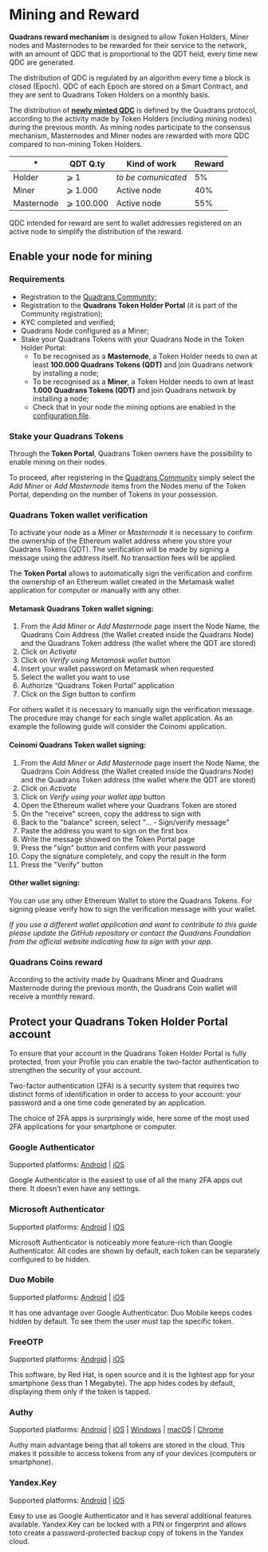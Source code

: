 Mining and Reward
=================

**Quadrans reward mechanism** is designed to allow Token Holders, Miner nodes and Masternodes to be rewarded for their service to the network, with an amount of QDC that is proportional to the QDT held, every time new QDC are generated.

The distribution of QDC is regulated by an algorithm every time a block is closed (Epoch). QDC of each Epoch are stored on a Smart Contract, and they are sent to Quadrans Token Holders on a monthly basis.

The distribution of  [**newly minted QDC**](quadrans_coin.html#minting-quadrans-coin) is defined by the Quadrans protocol, according to the activity made by Token Holders (including mining nodes) during the previous month. As mining nodes participate to the consensus mechanism, Masternodes and Miner nodes are rewarded with more QDC compared to non-mining Token Holders.

|*|QDT Q.ty|Kind of work|Reward|
|--|--|--|--|
|Holder|⩾ 1|*to be comunicated*|5%|
|Miner|⩾ 1.000|Active node|40%|
|Masternode|⩾ 100.000|Active node|55%|

QDC intended for reward are sent to wallet addresses registered on an active node to simplify the distribution of the reward.

## Enable your node for mining

### Requirements

* Registration to the [Quadrans Community](https://quadrans.io/mining.php);
* Registration to the **Quadrans Token Holder Portal** (it is part of the Community registration);
* KYC completed and verified;
* Quadrans Node configured as a Miner;
* Stake your Quadrans Tokens with your Quadrans Node in the Token Holder Portal:
  * To be recognised as a **Masternode**, a Token Holder needs to own at least **100.000 Quadrans Tokens (QDT)** and join Quadrans network by installing a node;
  * To be recognised as a **Miner**, a Token Holder needs to own at least **1.000 Quadrans Tokens (QDT)** and join Quadrans network by installing a node;
  * Check that in your node the mining options are enabled in the [configuration file](../nodes/index.html#installation).

### Stake your Quadrans Tokens

Through the **Token Portal**, Quadrans Token owners have the possibility to enable mining on their nodes.

To proceed, after registering in the [Quadrans Community](https://quadrans.io/mining.php) simply select the *Add Miner* or *Add Masternode* items from the Nodes menu of the Token Portal, depending on the number of Tokens in your possession.


### Quadrans Token wallet verification

To activate your node as a *Miner* or *Masternode* it is necessary to confirm the ownership of the Ethereum wallet address where you store your Quadrans Tokens (QDT).
The verification will be made by signing a message using the address itself. No transaction fees will be applied.

The **Token Portal** allows to automatically sign the verification and confirm the ownership of an Ethereum wallet created in the Metamask wallet application for computer or manually with any other.

#### Metamask Quadrans Token wallet signing:

1. From the *Add Miner* or *Add Masternode* page insert the Node Name, the Quadrans Coin Address (the Wallet created inside the Quadrans Node) and the Quadrans Token address (the wallet where the QDT are stored)
2. Click on *Activate*
3. Click on *Verify using Metamask wallet* button
4. Insert your wallet password on Metamask when requested
5. Select the wallet you want to use
6. Authorize “Quadrans Token Portal” application
7. Click on the *Sign* button to confirm

For others wallet it is necessary to manually sign the verification message. The procedure may change for each single wallet application. As an example the following guide will consider the Coinomi application.

#### Coinomi Quadrans Token wallet signing: 

1. From the *Add Miner* or *Add Masternode* page insert the Node Name, the Quadrans Coin Address (the Wallet created inside the Quadrans Node) and the Quadrans Token address (the wallet where the QDT are stored)
2. Click on *Activate*
3. Click on *Verify using your wallet app* button
4. Open the Ethereum wallet where your Quadrans Token are stored 
5. On the "receive" screen, copy the address to sign with
6. Back to the "balance" screen, select "... - Sign/verify message"
7. Paste the address you want to sign on the first box
8. Write the message showed on the Token Portal page
9. Press the "sign" button and confirm with your password
10. Copy the signature completely, and copy the result in the form
11. Press the "Verify" button

#### Other wallet signing: 

You can use any other Ethereum Wallet to store the Quadrans Tokens. For signing please verify how to sign the verification message with your wallet.

*If you use a different wallet application and want to contribute to this guide please update the GitHub repository or contact the Quadrans Foundation from the official website indicating how to sign with your app.*

### Quadrans Coins reward

According to the activity made by Quadrans Miner and Quadrans Masternode during the previous month, the Quadrans Coin wallet will receive a monthly reward.

## Protect your Quadrans Token Holder Portal account

To ensure that your account in the Quadrans Token Holder Portal is fully protected, from your Profile you can enable the two-factor authentication to strengthen the security of your account. 

Two-factor authentication (2FA) is a security system that requires two distinct forms of identification in order to access to your account: your password and a one time code generated by an application.

The choice of 2FA apps is surprisingly wide, here some of the most used 2FA applications for your smartphone or computer.

### Google Authenticator

Supported platforms:
[Android](https://play.google.com/store/apps/details?id=com.google.android.apps.authenticator2) | [iOS](https://itunes.apple.com/app/google-authenticator/id388497605)

Google Authenticator is the easiest to use of all the many 2FA apps out there. It doesn’t even have any settings.
  
### Microsoft Authenticator

Supported platforms: [Android](https://play.google.com/store/apps/details?id=com.azure.authenticator) | [iOS](https://itunes.apple.com/app/microsoft-authenticator/id983156458)

Microsoft Authenticator is noticeably more feature-rich than Google Authenticator. All codes are shown by default, each token can be separately configured to be hidden.

### Duo Mobile

Supported platforms: [Android](https://play.google.com/store/apps/details?id=com.duosecurity.duomobile) | [iOS](https://itunes.apple.com/app/duo-mobile/id422663827)

It has one advantage over Google Authenticator: Duo Mobile keeps codes hidden by default. To see them the user must tap the specific token. 
  
### FreeOTP

Supported platforms: [Android](https://play.google.com/store/apps/details?id=org.fedorahosted.freeotp) | [iOS](https://itunes.apple.com/app/freeotp-authenticator/id872559395)

This software, by Red Hat, is open source and it is the lightest app for your smartphone (less than 1 Megabyte). The app hides codes by default, displaying them only if the token is tapped.  

### Authy

Supported platforms: [Android](https://play.google.com/store/apps/details?id=com.authy.authy) | [iOS](https://itunes.apple.com/app/authy/id494168017) | [Windows](https://authy.com/download/) | [macOS](https://authy.com/download/) | [Chrome](https://chrome.google.com/webstore/detail/authy/gaedmjdfmmahhbjefcbgaolhhanlaolb)

Authy  main advantage being that all tokens are stored in the cloud. This makes it possible to access tokens from any of your devices (computers or smartphone).

### Yandex.Key

Supported platforms: [Android](https://play.google.com/store/apps/details?id=ru.yandex.key) | [iOS](https://itunes.apple.com/app/yandex-key-2fa-and-one-time-passwords/id957324816)

Easy to use as Google Authenticator and it has several additional features available. Yandex.Key can be locked with a PIN or fingerprint and allows toto create a password-protected backup copy of tokens in the Yandex cloud.